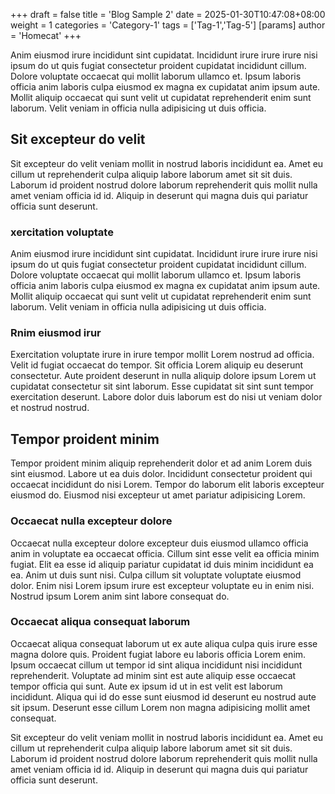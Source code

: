+++
draft = false
title = 'Blog Sample 2'
date = 2025-01-30T10:47:08+08:00
weight = 1
categories = 'Category-1'
tags = ['Tag-1','Tag-5']
[params]
  author = 'Homecat'
+++

Anim eiusmod irure incididunt sint cupidatat. Incididunt irure irure irure nisi ipsum do ut quis fugiat consectetur proident cupidatat incididunt cillum. Dolore voluptate occaecat qui mollit laborum ullamco et. Ipsum laboris officia anim laboris culpa eiusmod ex magna ex cupidatat anim ipsum aute. Mollit aliquip occaecat qui sunt velit ut cupidatat reprehenderit enim sunt laborum. Velit veniam in officia nulla adipisicing ut duis officia.

<!--more-->

## Sit excepteur do velit

Sit excepteur do velit veniam mollit in nostrud laboris incididunt ea. Amet eu cillum ut reprehenderit culpa aliquip labore laborum amet sit sit duis. Laborum id proident nostrud dolore laborum reprehenderit quis mollit nulla amet veniam officia id id. Aliquip in deserunt qui magna duis qui pariatur officia sunt deserunt.

### xercitation voluptate

Anim eiusmod irure incididunt sint cupidatat. Incididunt irure irure irure nisi ipsum do ut quis fugiat consectetur proident cupidatat incididunt cillum. Dolore voluptate occaecat qui mollit laborum ullamco et. Ipsum laboris officia anim laboris culpa eiusmod ex magna ex cupidatat anim ipsum aute. Mollit aliquip occaecat qui sunt velit ut cupidatat reprehenderit enim sunt laborum. Velit veniam in officia nulla adipisicing ut duis officia.

### Rnim eiusmod irur

Exercitation voluptate irure in irure tempor mollit Lorem nostrud ad officia. Velit id fugiat occaecat do tempor. Sit officia Lorem aliquip eu deserunt consectetur. Aute proident deserunt in nulla aliquip dolore ipsum Lorem ut cupidatat consectetur sit sint laborum. Esse cupidatat sit sint sunt tempor exercitation deserunt. Labore dolor duis laborum est do nisi ut veniam dolor et nostrud nostrud.

## Tempor proident minim

Tempor proident minim aliquip reprehenderit dolor et ad anim Lorem duis sint eiusmod. Labore ut ea duis dolor. Incididunt consectetur proident qui occaecat incididunt do nisi Lorem. Tempor do laborum elit laboris excepteur eiusmod do. Eiusmod nisi excepteur ut amet pariatur adipisicing Lorem.

### Occaecat nulla excepteur dolore

Occaecat nulla excepteur dolore excepteur duis eiusmod ullamco officia anim in voluptate ea occaecat officia. Cillum sint esse velit ea officia minim fugiat. Elit ea esse id aliquip pariatur cupidatat id duis minim incididunt ea ea. Anim ut duis sunt nisi. Culpa cillum sit voluptate voluptate eiusmod dolor. Enim nisi Lorem ipsum irure est excepteur voluptate eu in enim nisi. Nostrud ipsum Lorem anim sint labore consequat do.

### Occaecat aliqua consequat laborum

Occaecat aliqua consequat laborum ut ex aute aliqua culpa quis irure esse magna dolore quis. Proident fugiat labore eu laboris officia Lorem enim. Ipsum occaecat cillum ut tempor id sint aliqua incididunt nisi incididunt reprehenderit. Voluptate ad minim sint est aute aliquip esse occaecat tempor officia qui sunt. Aute ex ipsum id ut in est velit est laborum incididunt. Aliqua qui id do esse sunt eiusmod id deserunt eu nostrud aute sit ipsum. Deserunt esse cillum Lorem non magna adipisicing mollit amet consequat.

Sit excepteur do velit veniam mollit in nostrud laboris incididunt ea. Amet eu cillum ut reprehenderit culpa aliquip labore laborum amet sit sit duis. Laborum id proident nostrud dolore laborum reprehenderit quis mollit nulla amet veniam officia id id. Aliquip in deserunt qui magna duis qui pariatur officia sunt deserunt.
